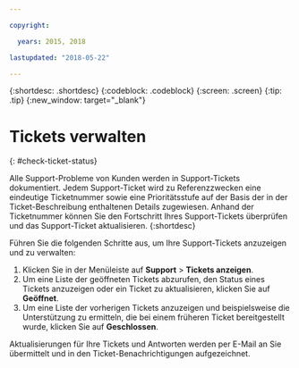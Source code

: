 ```yaml
---

copyright:

  years: 2015, 2018

lastupdated: "2018-05-22"

---
```


{:shortdesc: .shortdesc}
{:codeblock: .codeblock}
{:screen: .screen}
{:tip: .tip}
{:new_window: target="_blank"}


# Tickets verwalten
{: #check-ticket-status}

Alle Support-Probleme von Kunden werden in Support-Tickets dokumentiert. Jedem Support-Ticket wird zu Referenzzwecken eine eindeutige Ticketnummer sowie eine Prioritätsstufe auf der Basis der in der Ticket-Beschreibung enthaltenen Details zugewiesen. Anhand der Ticketnummer können Sie den Fortschritt Ihres Support-Tickets überprüfen und das Support-Ticket aktualisieren.
{:shortdesc}

Führen Sie die folgenden Schritte aus, um Ihre Support-Tickets anzuzeigen und zu verwalten:
  1. Klicken Sie in der Menüleiste auf **Support** > **Tickets anzeigen**.
  2. Um eine Liste der geöffneten Tickets abzurufen, den Status eines Tickets anzuzeigen oder ein Ticket zu aktualisieren, klicken Sie auf **Geöffnet**.
  3. Um eine Liste der vorherigen Tickets anzuzeigen und beispielsweise die Unterstützung zu ermitteln, die bei einem früheren Ticket bereitgestellt wurde, klicken Sie auf **Geschlossen**.

Aktualisierungen für Ihre Tickets und Antworten werden per E-Mail an Sie übermittelt und in den Ticket-Benachrichtigungen aufgezeichnet.  
